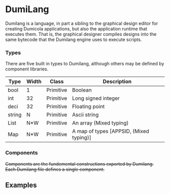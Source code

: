 # DumiLang

Dumilang is a language, in part a sibling to the graphical design editor for creating Dumicola applications, but also the application runtime that executes them. That is, the graphical designer compiles designs into the same bytecode that the Dumilang engine uses to execute scripts.

### Types

There are five built in types to Dumilang, although others may be defined by component libraries.

Type | Width | Class | Description
---- | ----- | ----- | -----------
bool | 1 | Primitive | Boolean
int | 32 | Primitive | Long signed integer
deci | 32 | Primitive | Floating point
string | N | Primitive | Ascii string
List | N*W | Primitive | An array (Mixed typing)
Map | N*W | Primitive | A map of types [APPSID, (Mixed typing)]

### Components
~~Components are the fundemental constructions exported by Dumilang. Each Dumilang file defines a single component.~~

## Examples
```

```